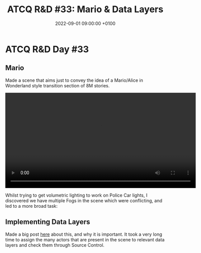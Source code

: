 ﻿---
layout: post 
title:  "ATCQ R&D #33: Mario & Data Layers"
date:   2022-09-01 09:00:00 +0100 
categories: [unreal, atcq]
---

# ATCQ R&D Day #33

## Mario

Made a scene that aims just to convey the idea of a Mario/Alice in Wonderland style transition section of 8M stories. 

<video controls width="600">
    <source src="/docs/assets/videos/Mmmain (8)-1.webm"
            type="video/webm">
</video>

Whilst trying to get volumetric lighting to work on Police Car lights, I discovered we have multiple Fogs in the scene which were conflicting, and led to a more broad task:


## Implementing Data Layers

Made a big post [here](https://marshmallowlf.slack.com/archives/C03NLDUAE5P/p1662048889090639) about this, and why it is important. It took a very long time to assign the many actors that are present in the scene to relevant data layers and check them through Source Control.